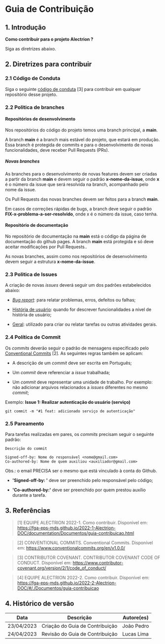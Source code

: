 # Guia de Contribuição

## 1. Introdução

**Como contribuir para o projeto Alectrion ?**

Siga as diretrizes abaixo.

## 2. Diretrizes para contribuir

### 2.1 Código de Conduta

Siga o seguinte [código de conduta](https://www.contributor-covenant.org/version/2/1/code_of_conduct/) [3] para contribuir em qualquer repositório desse projeto.

### 2.2 Politica de branches

#### Repositórios de desenvolvimento

Nos repositórios do código do projeto temos uma branch principal, a **main**. 

A branch **main** é a branch mais estável do projeto, que estará em produção. Essa branch é protegida de commits e para o desenvolvimento de novas funcionalidades, deve receber Pull Requests (PRs).

##### Novas branches

As branches para o desenvolvimento de novas features devem ser criadas a partir da branch **main** e devem seguir o padrão **x-nome-da-issue**, onde **x** é o número da issue que será resolvida na branch, acompanhado pelo nome da issue.

Os Pull Requests das novas branches devem ser feitos para a branch **main**.

Em casos de correções rápidas de bugs, a branch  deve seguir o padrão **FIX-x-problema-a-ser-resolvido**, onde x é o número da issue, caso tenha.

#### Repositório de documentação

No repositório de documentação na **main** está o código da página de documentação do github pages. A branch **main** está protegida e só deve aceitar modificações por Pull Requests..

As novas branches, assim como nos repositórios de desenvolvimento devem seguir a estrutura **x-nome-da-issue**.

### 2.3 Politica de Issues

A criação de novas _issues_ deverá seguir um dos padrões estabelecidos abaixo:

- [_Bug report_](https://github.com/fga-eps-mds/2023-1-Alectrion-DOC/blob/main/.github/ISSUE_TEMPLATE/bug_report.md): para relatar problemas, erros, defeitos ou falhas;

- [História de usuário](https://github.com/fga-eps-mds/2023-1-Alectrion-DOC/blob/main/.github/ISSUE_TEMPLATE/hist-ria-de-usu-rio--us-s-.md): quando for descrever funcionalidades a nível de história de usuário;

- [Geral](https://github.com/fga-eps-mds/2023-1-Alectrion-DOC/blob/main/.github/ISSUE_TEMPLATE/geral.md): utilizado para criar ou relatar tarefas ou outras atividades gerais.

### 2.4 Política de Commit

Os _commits_ deverão seguir o padrão de mensagens especificado pelo [Conventional Commits](https://www.conventionalcommits.org/en/v1.0.0/) [2]. As seguintes regras também se aplicam:

- A descrição de um _commit_ deve ser escrita em Português;

- Um _commit_ deve referenciar a _issue_ trabalhada;

- Um _commit_ deve representar uma unidade de trabalho. Por exemplo: não adicionar arquivos relacionados a _issues_ diferentes no mesmo _commit_;

Exemplo: **Issue 1: Realizar autenticação do usuário (serviço)**

```
git commit -m "#1 feat: adicionado serviço de autenticação"
```

### 2.5 Pareamento

Para tarefas realizadas em pares, os _commits_ precisam seguir o seguinte padrão:

```
Descrição do commit

Signed-off-by: Nome do responsável <nome@gmail.com>
Co-authored-by: Nome de quem auxiliou <auxiliador@gmail.com>
```

Obs.: o email PRECISA ser o mesmo que está vinculado à conta do Github.

- **'Signed-off-by: '** deve ser preenchido pelo responsável pelo código;

- **'Co-authored-by:'** deve ser preenchido por quem prestou auxílio durante a tarefa.

## 3. Referências

> [1] EQUIPE ALECTRION 2022-1. Como contribuir. Disponível em: https://fga-eps-mds.github.io/2022-1-Alectrion-DOC/documentation/Documentos/guia-contribuicao.html

> [2] CONVENTIONAL COMMITS. Conventional Commits. Disponível em: https://www.conventionalcommits.org/en/v1.0.0/

> [3] CONTRIBUTOR COVENANT. CONTRIBUTOR COVENANT CODE OF CONDUCT. Disponível em: https://www.contributor-covenant.org/version/2/1/code_of_conduct/

> [4] EQUIPE ALECTRION 2022-2. Como contribuir. Disponível em: https://fga-eps-mds.github.io/2022-2-Alectrion-DOC/#/./Documentos/guia-contribuicao


## 4. Histórico de versão

|**Data**|**Descrição**|**Autore(es)**|
|--------|-------------|--------------|
|23/04/2023| Criação do Guia de Contribuição | João Pedro |
|24/04/2023| Revisão do Guia de Contribuição | Lucas Lima |

